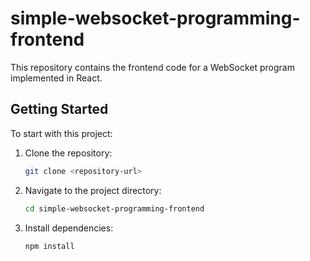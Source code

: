 # simple-websocket-programming-frontend

This repository contains the frontend code for a WebSocket program implemented in React.

## Getting Started

To start with this project:

1. Clone the repository:
   ```sh
   git clone <repository-url>
   ```
2. Navigate to the project directory:
   ```sh
   cd simple-websocket-programming-frontend
   ```
3. Install dependencies:
   ```sh
   npm install
   ```